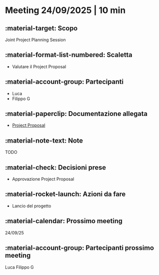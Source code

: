 # Meeting 24/09/2025 | 10 min

## :material-target: **Scopo**

Joint Project Planning Session

## :material-format-list-numbered: **Scaletta**

- Valutare il Project Proposal

## :material-account-group: **Partecipanti**

- Luca
- Filippo G

## :material-paperclip: **Documentazione allegata**

- [Project Proposal](../planning/project-proposal.md)

## :material-note-text: **Note**

TODO

## :material-check: **Decisioni prese**

- Approvazione Project Proposal

## :material-rocket-launch: **Azioni da fare**

- Lancio del progetto

## :material-calendar: **Prossimo meeting**

24/09/25

## :material-account-group: **Partecipanti prossimo meeting**

Luca
Filippo G
